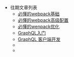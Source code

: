 
- 往期文章列表
	- [必懂的webpack基础](https://juejin.im/post/5d274e335188254a9b37099e)
	- [必懂的webpack高级配置](https://juejin.im/post/5d33147f51882572ad278c5b)
	- [必懂的wenpack优化](https://juejin.im/post/5d372851f265da1ba915bf78)
	- [GraphQL入门](https://juejin.im/post/5ceff4746fb9a07ed52484a4)
	- [GraphQL 客户端开发](https://juejin.im/post/5cf156fee51d455d850d3a90)
	- []()
	- []()

